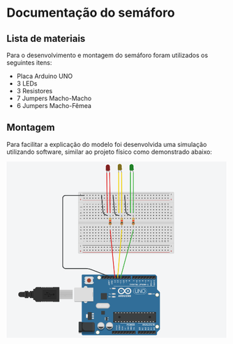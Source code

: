 # Documentação do semáforo

## Lista de materiais 
Para o desenvolvimento e montagem do semáforo foram utilizados os seguintes itens:
- Placa Arduino UNO
- 3 LEDs
- 3 Resistores
- 7 Jumpers Macho-Macho
- 6 Jumpers Macho-Fêmea 

## Montagem
Para facilitar a explicação do modelo foi desenvolvida uma simulação utilizando software, similar ao projeto físico como demonstrado abaixo:

![Simulção do protótipo físico](Simulação.png)